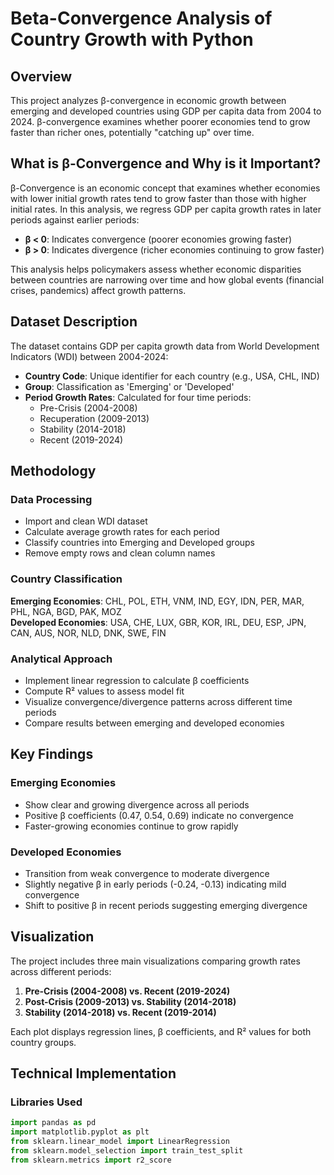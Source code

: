 # Beta-Convergence Analysis of Country Growth with Python

## Overview
This project analyzes β-convergence in economic growth between emerging and developed countries using GDP per capita data from 2004 to 2024. β-convergence examines whether poorer economies tend to grow faster than richer ones, potentially "catching up" over time.

## What is β-Convergence and Why is it Important?
β-Convergence is an economic concept that examines whether economies with lower initial growth rates tend to grow faster than those with higher initial rates. In this analysis, we regress GDP per capita growth rates in later periods against earlier periods:

- **β < 0**: Indicates convergence (poorer economies growing faster)
- **β > 0**: Indicates divergence (richer economies continuing to grow faster)

This analysis helps policymakers assess whether economic disparities between countries are narrowing over time and how global events (financial crises, pandemics) affect growth patterns.

## Dataset Description
The dataset contains GDP per capita growth data from World Development Indicators (WDI) between 2004-2024:

- **Country Code**: Unique identifier for each country (e.g., USA, CHL, IND)
- **Group**: Classification as 'Emerging' or 'Developed'
- **Period Growth Rates**: Calculated for four time periods:
  - Pre-Crisis (2004-2008)
  - Recuperation (2009-2013)
  - Stability (2014-2018)
  - Recent (2019-2024)

## Methodology

### Data Processing
- Import and clean WDI dataset
- Calculate average growth rates for each period
- Classify countries into Emerging and Developed groups
- Remove empty rows and clean column names

### Country Classification
**Emerging Economies**: CHL, POL, ETH, VNM, IND, EGY, IDN, PER, MAR, PHL, NGA, BGD, PAK, MOZ  
**Developed Economies**: USA, CHE, LUX, GBR, KOR, IRL, DEU, ESP, JPN, CAN, AUS, NOR, NLD, DNK, SWE, FIN

### Analytical Approach
- Implement linear regression to calculate β coefficients
- Compute R² values to assess model fit
- Visualize convergence/divergence patterns across different time periods
- Compare results between emerging and developed economies

## Key Findings

### Emerging Economies
- Show clear and growing divergence across all periods
- Positive β coefficients (0.47, 0.54, 0.69) indicate no convergence
- Faster-growing economies continue to grow rapidly

### Developed Economies
- Transition from weak convergence to moderate divergence
- Slightly negative β in early periods (-0.24, -0.13) indicating mild convergence
- Shift to positive β in recent periods suggesting emerging divergence

## Visualization
The project includes three main visualizations comparing growth rates across different periods:

1. **Pre-Crisis (2004-2008) vs. Recent (2019-2024)**
2. **Post-Crisis (2009-2013) vs. Stability (2014-2018)**
3. **Stability (2014-2018) vs. Recent (2019-2014)**

Each plot displays regression lines, β coefficients, and R² values for both country groups.

## Technical Implementation

### Libraries Used
```python
import pandas as pd
import matplotlib.pyplot as plt
from sklearn.linear_model import LinearRegression
from sklearn.model_selection import train_test_split
from sklearn.metrics import r2_score
